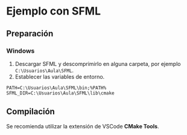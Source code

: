 # Ejemplo con SFML

## Preparación
### Windows

1. Descargar SFML y descomprimirlo en alguna carpeta, por ejemplo ``C:\Usuarios\Aula\SFML``.
2. Establecer las variables de entorno.

```
PATH=C:\Usuarios\Aula\SFML\bin;%PATH%
SFML_DIR=C:\Usuarios\Aula\SFML\lib\cmake
```

## Compilación

Se recomienda utilizar la extensión de VSCode **CMake Tools**.

